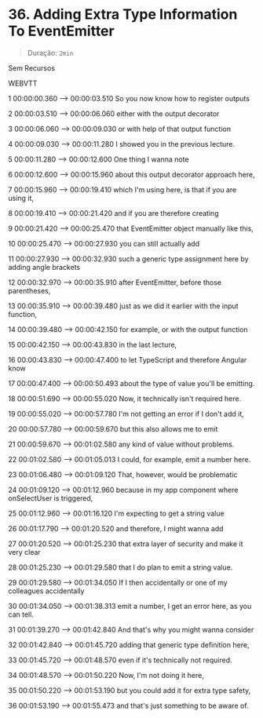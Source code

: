 # 36. Adding Extra Type Information To EventEmitter

> Duração: `2min`

Sem Recursos

WEBVTT

1
00:00:00.360 --> 00:00:03.510
<v Maximilian>So you now know how to register outputs</v>

2
00:00:03.510 --> 00:00:06.060
either with the output decorator

3
00:00:06.060 --> 00:00:09.030
or with help of that output function

4
00:00:09.030 --> 00:00:11.280
I showed you in the previous lecture.

5
00:00:11.280 --> 00:00:12.600
One thing I wanna note

6
00:00:12.600 --> 00:00:15.960
about this output decorator approach here,

7
00:00:15.960 --> 00:00:19.410
which I'm using here, is that if you are using it,

8
00:00:19.410 --> 00:00:21.420
and if you are therefore creating

9
00:00:21.420 --> 00:00:25.470
that EventEmitter object manually like this,

10
00:00:25.470 --> 00:00:27.930
you can still actually add

11
00:00:27.930 --> 00:00:32.930
such a generic type assignment here by adding angle brackets

12
00:00:32.970 --> 00:00:35.910
after EventEmitter, before those parentheses,

13
00:00:35.910 --> 00:00:39.480
just as we did it earlier with the input function,

14
00:00:39.480 --> 00:00:42.150
for example, or with the output function

15
00:00:42.150 --> 00:00:43.830
in the last lecture,

16
00:00:43.830 --> 00:00:47.400
to let TypeScript and therefore Angular know

17
00:00:47.400 --> 00:00:50.493
about the type of value you'll be emitting.

18
00:00:51.690 --> 00:00:55.020
Now, it technically isn't required here.

19
00:00:55.020 --> 00:00:57.780
I'm not getting an error if I don't add it,

20
00:00:57.780 --> 00:00:59.670
but this also allows me to emit

21
00:00:59.670 --> 00:01:02.580
any kind of value without problems.

22
00:01:02.580 --> 00:01:05.013
I could, for example, emit a number here.

23
00:01:06.480 --> 00:01:09.120
That, however, would be problematic

24
00:01:09.120 --> 00:01:12.960
because in my app component where onSelectUser is triggered,

25
00:01:12.960 --> 00:01:16.120
I'm expecting to get a string value

26
00:01:17.790 --> 00:01:20.520
and therefore, I might wanna add

27
00:01:20.520 --> 00:01:25.230
that extra layer of security and make it very clear

28
00:01:25.230 --> 00:01:29.580
that I do plan to emit a string value.

29
00:01:29.580 --> 00:01:34.050
If I then accidentally or one of my colleagues accidentally

30
00:01:34.050 --> 00:01:38.313
emit a number, I get an error here, as you can tell.

31
00:01:39.270 --> 00:01:42.840
And that's why you might wanna consider

32
00:01:42.840 --> 00:01:45.720
adding that generic type definition here,

33
00:01:45.720 --> 00:01:48.570
even if it's technically not required.

34
00:01:48.570 --> 00:01:50.220
Now, I'm not doing it here,

35
00:01:50.220 --> 00:01:53.190
but you could add it for extra type safety,

36
00:01:53.190 --> 00:01:55.473
and that's just something to be aware of.

